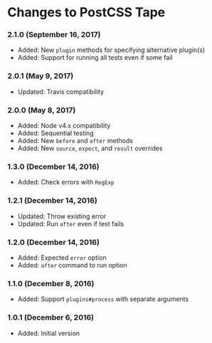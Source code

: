 # Changes to PostCSS Tape

### 2.1.0 (September 16, 2017)

- Added: New `plugin` methods for specifying alternative plugin(s)
- Added: Support for running all tests even if some fail

### 2.0.1 (May 9, 2017)

- Updated: Travis compatibility

### 2.0.0 (May 8, 2017)

- Added: Node v4.x compatibility
- Added: Sequential testing
- Added: New `before` and `after` methods
- Added: New `source`, `expect`, and `result` overrides

### 1.3.0 (December 14, 2016)

- Added: Check errors with `RegExp`

### 1.2.1 (December 14, 2016)

- Updated: Throw existing error
- Updated: Run `after` even if test fails

### 1.2.0 (December 14, 2016)

- Added: Expected `error` option
- Added: `after` command to run option

### 1.1.0 (December 8, 2016)

- Added: Support `plugins#process` with separate arguments

### 1.0.1 (December 6, 2016)

- Added: Initial version
